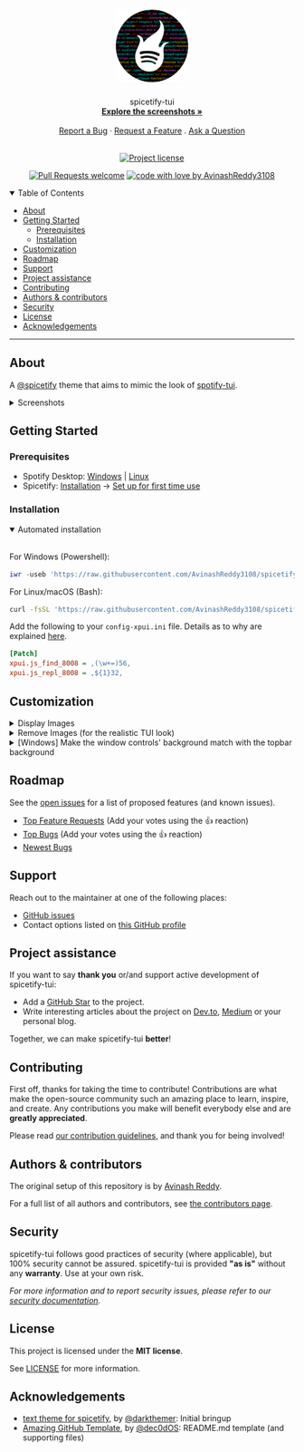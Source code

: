 <h1 align="center">
  <a href="https://github.com/AvinashReddy3108/spicetify-tui">
    <img src="docs/images/logo.png" alt="Logo" width="128" height="128">
  </a>
</h1>

<div align="center">
  spicetify-tui
  <br />
  <a href="#about"><strong>Explore the screenshots »</strong></a>
  <br />
  <br />
  <a href="https://github.com/AvinashReddy3108/spicetify-tui/issues/new?assignees=&labels=bug&template=01_BUG_REPORT.md&title=bug%3A+">Report a Bug</a>
  ·
  <a href="https://github.com/AvinashReddy3108/spicetify-tui/issues/new?assignees=&labels=enhancement&template=02_FEATURE_REQUEST.md&title=feat%3A+">Request a Feature</a>
  .
  <a href="https://github.com/AvinashReddy3108/spicetify-tui/issues/new?assignees=&labels=question&template=04_SUPPORT_QUESTION.md&title=support%3A+">Ask a Question</a>
</div>

<div align="center">
<br />

[![Project license](https://img.shields.io/github/license/AvinashReddy3108/spicetify-tui.svg?style=flat-square)](LICENSE)

[![Pull Requests welcome](https://img.shields.io/badge/PRs-welcome-ff69b4.svg?style=flat-square)](https://github.com/AvinashReddy3108/spicetify-tui/issues?q=is%3Aissue+is%3Aopen+label%3A%22help+wanted%22)
[![code with love by AvinashReddy3108](https://img.shields.io/badge/%3C%2F%3E%20with%20%E2%99%A5%20by-AvinashReddy3108-ff1414.svg?style=flat-square)](https://github.com/AvinashReddy3108)

</div>

<details open="open">
<summary>Table of Contents</summary>

- [About](#about)
- [Getting Started](#getting-started)
  - [Prerequisites](#prerequisites)
  - [Installation](#installation)
- [Customization](#customization)
- [Roadmap](#roadmap)
- [Support](#support)
- [Project assistance](#project-assistance)
- [Contributing](#contributing)
- [Authors & contributors](#authors--contributors)
- [Security](#security)
- [License](#license)
- [Acknowledgements](#acknowledgements)

</details>

---

## About

A [@spicetify](https://github.com/spicetify) theme that aims to mimic the look of [spotify-tui](https://github.com/Rigellute/spotify-tui).

<details>
<summary>Screenshots</summary>

<div align="center">
<br>

| <img src="docs/images/screenshots/theme_preview/Spotify.png" title="Spotify" width="100%"> | <img src="docs/images/screenshots/theme_preview/Spicetify.png" title="Spicetify" width="100%"> | <img src="docs/images/screenshots/theme_preview/Dracula.png" title="Dracula" width="100%"> |
|:---------------------------------------------------------------------:|:---------------------------------------------------------------------:|:---------------------------------------------------------------------:|
|                                Spotify                                |                               Spicetify                               |                                Dracula                                |
| <img src="docs/images/screenshots/theme_preview/CatppuccinMocha.png" title="Catppuccin Mocha" width="100%"> | <img src="docs/images/screenshots/theme_preview/CatppuccinMacchiato.png" title="Catppuccin Macchiato" width="100%"> | <img src="docs/images/screenshots/theme_preview/CatppuccinLatte.png" title="Catppuccin Latte" width="100%"> |
|                            Catppuccin Mocha                           |                          Catppuccin Macchiato                         |                            Catppuccin Latte                           |
| <img src="docs/images/screenshots/theme_preview/Gruvbox.png" title="Gruvbox" width="100%"> | <img src="docs/images/screenshots/theme_preview/Kanagawa.png" title="Kanagawa" width="100%"> | <img src="docs/images/screenshots/theme_preview/Nord.png" title="Nord" width="100%"> |
|                                Gruvbox                                |                                Kanagawa                               |                                  Nord                                 |
| <img src="docs/images/screenshots/theme_preview/Rigel.png" title="Rigel" width="100%"> | <img src="docs/images/screenshots/theme_preview/RosePine.png" title="Rose Pine" width="100%"> | <img src="docs/images/screenshots/theme_preview/RosePineMoon.png" title="Rose Pine Moon" width="100%"> |
|                                 Rigel                                 |                               Rose Pine                               |                             Rose Pine Moon                            |
| <img src="docs/images/screenshots/theme_preview/Solarized.png" title="Solarized" width="100%"> | <img src="docs/images/screenshots/theme_preview/TokyoNight.png" title="Tokyo Night" width="100%"> | <img src="docs/images/screenshots/theme_preview/TokyoNightStorm.png" title="Tokyo Night Storm" width="100%"> |
|                               Solarized                               |                              Tokyo Night                              |                           Tokyo Night Storm                           |

</div>

</details>

## Getting Started

### Prerequisites

- Spotify Desktop: [Windows](https://www.spotify.com/download/windows) | [Linux](https://www.spotify.com/download/linux)
- Spicetify: [Installation](https://spicetify.app/docs/advanced-usage/installation) -> [Set up for first time use](https://spicetify.app/docs/advanced-usage/command-line-interface)

### Installation

<details open="open">
<summary>Automated installation</summary>
<br>

For Windows (Powershell):

```ps1
iwr -useb 'https://raw.githubusercontent.com/AvinashReddy3108/spicetify-tui/master/install.ps1' | iex
```

For Linux/macOS (Bash):

```sh
curl -fsSL 'https://raw.githubusercontent.com/AvinashReddy3108/spicetify-tui/master/install.sh' | sh
```
</details>

Add the following to your `config-xpui.ini` file. Details as to why are explained [here](https://github.com/JulienMaille/spicetify-dynamic-theme#important).

```ini
[Patch]
xpui.js_find_8008 = ,(\w+=)56,
xpui.js_repl_8008 = ,${1}32,
```

## Customization

<details>
<summary>Display Images</summary>
<br>

Open `user.css` with a code editor like Notepad++/VSCode, and under the `:root`:

```css
--display-card-image: block;
--display-coverart-image: block;
--display-header-image: block;
--display-library-image: block;
--display-tracklist-image: block;
```

![Result (with images)](docs/images/screenshots/withimg.png)

</details>

<details>
<summary>Remove Images (for the realistic TUI look)</summary>
<br>

Open `user.css` with a code editor like Notepad++/VSCode, and under the `:root`:

```css
--display-card-image: none;
--display-coverart-image: none;
--display-header-image: none;
--display-library-image: none;
--display-tracklist-image: none;
```

![Result (without images)](docs/images/screenshots/withoutimg.png)

</details>

<details>
<summary>[Windows] Make the window controls' background match with the topbar background</summary>
<br>

Open `user.css` with a code editor like Notepad++/VSCode, and append this snippet:

```css
/* transparent window controls background */
body::after {
    content: "";
    position: absolute;
    right: 0;
    z-index: 999;
    backdrop-filter: brightness(2.12);
    /* page zoom [ctrl][+] or [ctrl][-]
       edit width and height accordingly
        69%  = 194px 45px
        76%  = 177px 40.5px
        83%  = 162px 37.5px
        91%  = 148px 34px
        100% = 135px 31px (default)
        110% = 123px 28.5px
    */
    width: 135px;
    height: 31px;
}
```

![Result](docs/images/screenshots/winctrl.png)

</details>

## Roadmap

See the [open issues](https://github.com/AvinashReddy3108/spicetify-tui/issues) for a list of proposed features (and known issues).

- [Top Feature Requests](https://github.com/AvinashReddy3108/spicetify-tui/issues?q=label%3Aenhancement+is%3Aopen+sort%3Areactions-%2B1-desc) (Add your votes using the 👍 reaction)
- [Top Bugs](https://github.com/AvinashReddy3108/spicetify-tui/issues?q=is%3Aissue+is%3Aopen+label%3Abug+sort%3Areactions-%2B1-desc) (Add your votes using the 👍 reaction)
- [Newest Bugs](https://github.com/AvinashReddy3108/spicetify-tui/issues?q=is%3Aopen+is%3Aissue+label%3Abug)

## Support

Reach out to the maintainer at one of the following places:

- [GitHub issues](https://github.com/AvinashReddy3108/spicetify-tui/issues/new?assignees=&labels=question&template=04_SUPPORT_QUESTION.md&title=support%3A+)
- Contact options listed on [this GitHub profile](https://github.com/AvinashReddy3108)

## Project assistance

If you want to say **thank you** or/and support active development of spicetify-tui:

- Add a [GitHub Star](https://github.com/AvinashReddy3108/spicetify-tui) to the project.
- Write interesting articles about the project on [Dev.to](https://dev.to/), [Medium](https://medium.com/) or your personal blog.

Together, we can make spicetify-tui **better**!

## Contributing

First off, thanks for taking the time to contribute! Contributions are what make the open-source community such an amazing place to learn, inspire, and create. Any contributions you make will benefit everybody else and are **greatly appreciated**.


Please read [our contribution guidelines](docs/CONTRIBUTING.md), and thank you for being involved!

## Authors & contributors

The original setup of this repository is by [Avinash Reddy](https://github.com/AvinashReddy3108).

For a full list of all authors and contributors, see [the contributors page](https://github.com/AvinashReddy3108/spicetify-tui/contributors).

## Security

spicetify-tui follows good practices of security (where applicable), but 100% security cannot be assured.
spicetify-tui is provided **"as is"** without any **warranty**. Use at your own risk.

_For more information and to report security issues, please refer to our [security documentation](docs/SECURITY.md)._

## License

This project is licensed under the **MIT license**.

See [LICENSE](LICENSE) for more information.

## Acknowledgements

- [text theme for spicetify](https://github.com/spicetify/spicetify-themes/tree/master/text), by [@darkthemer](https://github.com/darkthemer): Initial bringup
- [Amazing GitHub Template](https://github.com/dec0dOS/amazing-github-template), by [@dec0dOS](https://github.com/dec0dOS): README.md template (and supporting files)
